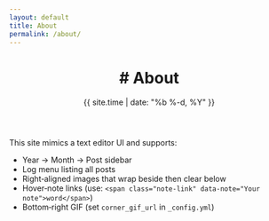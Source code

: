 ```yaml
---
layout: default
title: About
permalink: /about/
---
```

<header class="post-header">
  <h1 class="post-title"># About</h1>
  <div class="post-date">{{ site.time | date: "%b %-d, %Y" }}</div>
</header>
<section class="post-content">
<p>This site mimics a text editor UI and supports:</p>
<ul>
<li>Year → Month → Post sidebar</li>
<li>Log menu listing all posts</li>
<li>Right‑aligned images that wrap beside then clear below</li>
<li>Hover‑note links (use: <code>&lt;span class="note-link" data-note="Your note"&gt;word&lt;/span&gt;</code>)</li>
<li>Bottom‑right GIF (set <code>corner_gif_url</code> in <code>_config.yml</code>)</li>
</ul>
</section>
